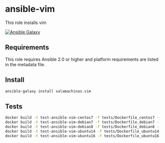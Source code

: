 ansible-vim
============

This role installs vim

[![Ansible Galaxy](https://img.shields.io/ansible/role/14916.svg)](https://galaxy.ansible.com/salamachinas/vim/)

Requirements
------------

This role requires Ansible 2.0 or higher and platform requirements are listed
in the metadata file.

Install
-------

```sh
ansible-galaxy install salamachinas.vim
```

Tests
-----

```sh
docker build -t test-ansible-vim-centos7 -f tests/Dockerfile_centos7 --force-rm .
docker build -t test-ansible-vim-debian7 -f tests/Dockerfile_debian7 --force-rm .
docker build -t test-ansible-vim-debian8 -f tests/Dockerfile_debian8 --force-rm .
docker build -t test-ansible-vim-ubuntu14 -f tests/Dockerfile_ubuntu14 --force-rm .
docker build -t test-ansible-vim-ubuntu16 -f tests/Dockerfile_ubuntu16 --force-rm .
```
